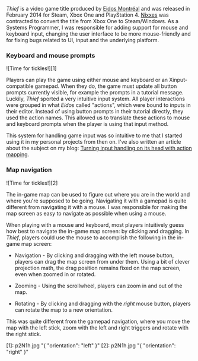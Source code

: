 _Thief_ is a video game title produced by [Eidos Montréal](http://www.eidosmontreal.com) and was released in February 2014 for Steam, Xbox One and PlayStation 4. [Nixxes](../projects-by-employer.html#nixxes) was contracted to convert the title from Xbox One to Steam/Windows. As a Systems Programmer, I was responsible for adding support for mouse and keyboard input, changing the user interface to be more mouse-friendly and for fixing bugs related to UI, input and the underlying platform.

### Keyboard and mouse prompts ###

![Time for tickles!][1]

Players can play the game using either mouse and keyboard or an Xinput-compatible gamepad. When they do, the game must update all button prompts currently visible, for example the prompts in a tutorial message. Luckily, _Thief_ sported a very intuitive input system. All player interactions were grouped in what _Eidos_ called "actions", which were bound to inputs in their editor. Instead of using button prompts in their tutorial directly, they used the action names. This allowed us to translate these actions to mouse and keyboard prompts when the player is using that input method.

This system for handling game input was so intuitive to me that I started using it in my personal projects from then on. I've also written an article about the subject on my blog: [Turning input handling on its head with action mapping](http://?).

### Map navigation ###

![Time for tickles!][2]

The in-game map can be used to figure out where you are in the world and where you're supposed to be going. Navigating it with a gamepad is quite different from navigating it with a mouse. I was responsible for making the map screen as easy to navigate as possible when using a mouse.

When playing with a mouse and keyboard, most players intuitively guess how best to navigate the in-game map screen: by clicking and dragging. In _Thief_, players could use the mouse to accomplish the following in the in-game map screen:

* Navigation - By clicking and dragging with the left mouse button, players can drag the map screen from under them. Using a bit of clever projection math, the drag position remains fixed on the map screen, even when zoomed in or rotated.

* Zooming - Using the scrollwheel, players can zoom in and out of the map.

* Rotating - By clicking and dragging with the _right_ mouse button, players can rotate the map to a new orientation.

This was quite different from the gamepad navigation, where you move the map with the left stick, zoom with the left and right triggers and rotate with the right stick.

[1]: p2N1h.jpg "{ "orientation": "left" }"
[2]: p2N1h.jpg "{ "orientation": "right" }"
